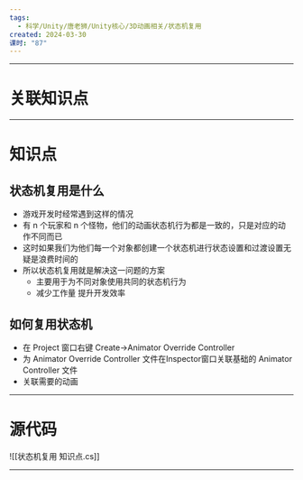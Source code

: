 ```yaml
---
tags:
  - 科学/Unity/唐老狮/Unity核心/3D动画相关/状态机复用
created: 2024-03-30
课时: "87"
---
```


---
# 关联知识点



---
# 知识点
## 状态机复用是什么

- 游戏开发时经常遇到这样的情况
- 有 n 个玩家和 n 个怪物，他们的动画状态机行为都是一致的，只是对应的动作不同而已
- 这时如果我们为他们每一个对象都创建一个状态机进行状态设置和过渡设置无疑是浪费时间的
- 所以状态机复用就是解决这一问题的方案
	- 主要用于为不同对象使用共同的状态机行为
	- 减少工作量 提升开发效率

##  如何复用状态机

- 在 Project 窗口右键 Create->Animator Override Controller
- 为 Animator Override Controller 文件在Inspector窗口关联基础的 Animator Controller 文件
- 关联需要的动画

---
# 源代码

![[状态机复用 知识点.cs]]

---
